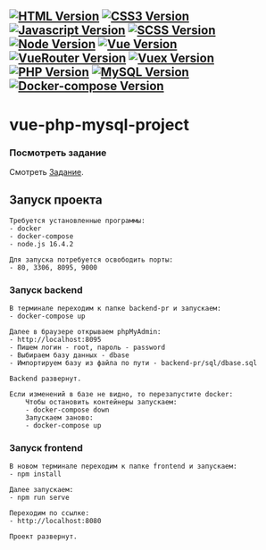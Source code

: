[![HTML Version](https://img.shields.io/badge/HTML5-f06529)](https://developer.mozilla.org/en-US/)
[![CSS3 Version](https://img.shields.io/badge/CSS3-2965f1)](https://developer.mozilla.org/en-US/)
[![Javascript Version](https://img.shields.io/badge/JS-f0db4f)](https://developer.mozilla.org/en-US/)
[![SCSS Version](https://img.shields.io/badge/SCSS-ff7518)](https://sass-lang.com/)
[![Node Version](https://img.shields.io/badge/Node.js-16.4.2-blue)](https://nodejs.org/en/)
[![Vue Version](https://img.shields.io/badge/Vue.js-3-CC2336)](https://vuejs.org/)
[![VueRouter Version](https://img.shields.io/badge/Vue-Router-CC2336)](https://router.vuejs.org/)
[![Vuex Version](https://img.shields.io/badge/Vuex-CC2336)](https://vuex.vuejs.org/)
[![PHP Version](https://img.shields.io/badge/PHP-8.1-2347cc)](https://www.php.net/)
[![MySQL Version](https://img.shields.io/badge/MySQL-8.0-06639d)](https://www.mysql.com/)
[![Docker-compose Version](https://img.shields.io/badge/Docker-Compose-237acc)](https://www.docker.com/)
---


# vue-php-mysql-project

### Посмотреть задание
Смотреть [Задание](./TASK.md).

## Запуск проекта
```
Требуется установленные программы: 
- docker
- docker-compose
- node.js 16.4.2

Для запуска потребуется освободить порты:
- 80, 3306, 8095, 9000 
```

### Запуск backend 
```
В терминале переходим к папке backend-pr и запускаем:
- docker-compose up

Далее в браузере открываем phpMyAdmin:
- http://localhost:8095
- Пишем логин - root, пароль - password
- Выбираем базу данных - dbase
- Импортируем базу из файла по пути - backend-pr/sql/dbase.sql

Backend развернут.

Если изменений в базе не видно, то перезапустите docker:
    Чтобы остановить контейнеры запускаем:
    - docker-compose down
    Запускаем заново:
    - docker-compose up
```

### Запуск frontend 
```
В новом терминале переходим к папке frontend и запускаем: 
- npm install

Далее запускаем:
- npm run serve

Переходим по ссылке:
- http://localhost:8080

Проект развернут.
```


